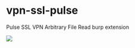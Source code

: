 # vpn-ssl-pulse
Pulse SSL VPN Arbitrary File Read burp extension

<img src=https://raw.githubusercontent.com/antichown/vpn-ssl-pulse/master/vpn2.png>

